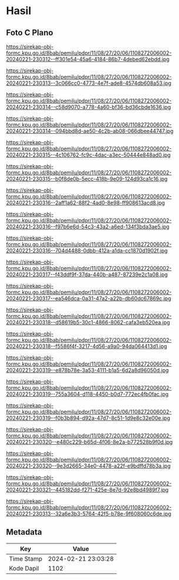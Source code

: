 # Hasil

## Foto C Plano

https://sirekap-obj-formc.kpu.go.id/8bab/pemilu/pdpr/11/08/27/20/06/1108272006002-20240221-230312--ff301e54-45a6-4184-86b7-4debed62ebdd.jpg

https://sirekap-obj-formc.kpu.go.id/8bab/pemilu/pdpr/11/08/27/20/06/1108272006002-20240221-230313--3c066cc0-4773-4e7f-ade8-4574db608a53.jpg

https://sirekap-obj-formc.kpu.go.id/8bab/pemilu/pdpr/11/08/27/20/06/1108272006002-20240221-230314--c58d9070-a778-4a60-bf36-bd36cbde1636.jpg

https://sirekap-obj-formc.kpu.go.id/8bab/pemilu/pdpr/11/08/27/20/06/1108272006002-20240221-230314--094bbd8d-ae50-4c2b-ab08-066dbee44747.jpg

https://sirekap-obj-formc.kpu.go.id/8bab/pemilu/pdpr/11/08/27/20/06/1108272006002-20240221-230315--4c106762-fc9c-4dac-a3ec-50444e848ad0.jpg

https://sirekap-obj-formc.kpu.go.id/8bab/pemilu/pdpr/11/08/27/20/06/1108272006002-20240221-230315--b0f8de0b-5ecc-418b-9e09-124d93ca1c16.jpg

https://sirekap-obj-formc.kpu.go.id/8bab/pemilu/pdpr/11/08/27/20/06/1108272006002-20240221-230316--2aff1a62-88f2-4ad0-8e98-ff908613acd8.jpg

https://sirekap-obj-formc.kpu.go.id/8bab/pemilu/pdpr/11/08/27/20/06/1108272006002-20240221-230316--f97b6e6d-54c3-43a2-a6ed-134f3bda3ae5.jpg

https://sirekap-obj-formc.kpu.go.id/8bab/pemilu/pdpr/11/08/27/20/06/1108272006002-20240221-230316--704d4488-0dbb-412a-a1da-cc1870d1902f.jpg

https://sirekap-obj-formc.kpu.go.id/8bab/pemilu/pdpr/11/08/27/20/06/1108272006002-20240221-230317--f43ddf9f-37da-440b-a487-87239e2c1a08.jpg

https://sirekap-obj-formc.kpu.go.id/8bab/pemilu/pdpr/11/08/27/20/06/1108272006002-20240221-230317--ea546dca-0a31-47a2-a22b-db60dc67869c.jpg

https://sirekap-obj-formc.kpu.go.id/8bab/pemilu/pdpr/11/08/27/20/06/1108272006002-20240221-230318--d58619b5-30c1-4866-8062-cafa3eb520ea.jpg

https://sirekap-obj-formc.kpu.go.id/8bab/pemilu/pdpr/11/08/27/20/06/1108272006002-20240221-230318--f5586f4f-3217-4d56-a9a0-94da064413d1.jpg

https://sirekap-obj-formc.kpu.go.id/8bab/pemilu/pdpr/11/08/27/20/06/1108272006002-20240221-230319--e878b78e-3a53-4111-b1a5-6d2a8d96050d.jpg

https://sirekap-obj-formc.kpu.go.id/8bab/pemilu/pdpr/11/08/27/20/06/1108272006002-20240221-230319--755a3604-d118-4450-b0d7-772ec4fb0fac.jpg

https://sirekap-obj-formc.kpu.go.id/8bab/pemilu/pdpr/11/08/27/20/06/1108272006002-20240221-230319--f0b3b894-d92a-47d7-8c51-1d9e8c32e00e.jpg

https://sirekap-obj-formc.kpu.go.id/8bab/pemilu/pdpr/11/08/27/20/06/1108272006002-20240221-230320--e480c229-b65d-4f06-8e2a-b772528b9f0d.jpg

https://sirekap-obj-formc.kpu.go.id/8bab/pemilu/pdpr/11/08/27/20/06/1108272006002-20240221-230320--9e3d2665-34e0-4478-a22f-e9bdffd78b3a.jpg

https://sirekap-obj-formc.kpu.go.id/8bab/pemilu/pdpr/11/08/27/20/06/1108272006002-20240221-230321--445182dd-f271-425e-8e7d-92e8bd4989f7.jpg

https://sirekap-obj-formc.kpu.go.id/8bab/pemilu/pdpr/11/08/27/20/06/1108272006002-20240221-230313--32a6e3b3-5764-42f5-b78e-9f608060c6de.jpg


## Metadata

| Key        | Value               |
| ---------- | ------------------- |
| Time Stamp | 2024-02-21 23:03:28 |
| Kode Dapil | 1102                |



